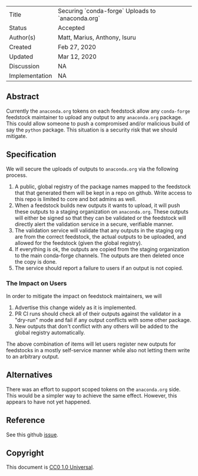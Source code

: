 
<table>
<tr><td> Title </td><td> Securing `conda-forge` Uploads to `anaconda.org` </td>
<tr><td> Status </td><td> Accepted </td></tr>
<tr><td> Author(s) </td><td> Matt, Marius, Anthony, Isuru</td></tr>
<tr><td> Created </td><td> Feb 27, 2020</td></tr>
<tr><td> Updated </td><td> Mar 12, 2020</td></tr>
<tr><td> Discussion </td><td> NA </td></tr>
<tr><td> Implementation </td><td> NA </td></tr>
</table>

## Abstract

Currently the `anaconda.org` tokens on each feedstock allow any `conda-forge`
feedstock maintainer to upload any output to any `anaconda.org` package.
This could allow someone to push a compromised and/or malicious build
of say the `python` package. This situation is a security risk that we
should mitigate.

## Specification

We will secure the uploads of outputs to `anaconda.org` via the following process.

1. A public, global registry of the package names mapped to the feedstock that 
   that generated them will be kept
   in a repo on github. Write access to this repo is limited to core and bot 
   admins as well.
2. When a feedstock builds new outputs it wants to upload, it will push these outputs
   to a staging organization on `anaconda.org`. These outputs will either be signed 
   so that they can be validated or the feedstock will directly alert the validation 
   service in a secure, verifiable manner.
3. The validation service will validate that any outputs in the staging org are 
   from the correct feedstock, the actual outputs to be uploaded, and allowed 
   for the feedstock (given the global registry).
4. If everything is ok, the outputs are copied from the staging organization to the
   main conda-forge channels. The outputs are then deleted once the copy is done.
5. The service should report a failure to users if an output is not copied.

### The Impact on Users

In order to mitigate the impact on feedstock maintainers, we will

1. Advertise this change widely as it is implemented.
2. PR CI runs should check all of their outputs against the validator 
   in a "dry-run" mode and fail if any output conflicts with some other package.
3. New outputs that don't conflict with any others will be added to the global 
   registry automatically.
   
The above combination of items will let users register new outputs for feedstocks 
in a mostly self-service manner while also not letting them write to an arbitrary 
output.

## Alternatives

There was an effort to support scoped tokens on the `anaconda.org` side. This
would be a simpler way to achieve the same effect. However, this appears to have
not yet happened.

## Reference

See this github [issue](https://github.com/conda-forge/conda-smithy/issues/1061).

## Copyright

This document is [CC0 1.0 Universal](https://creativecommons.org/publicdomain/zero/1.0/).
